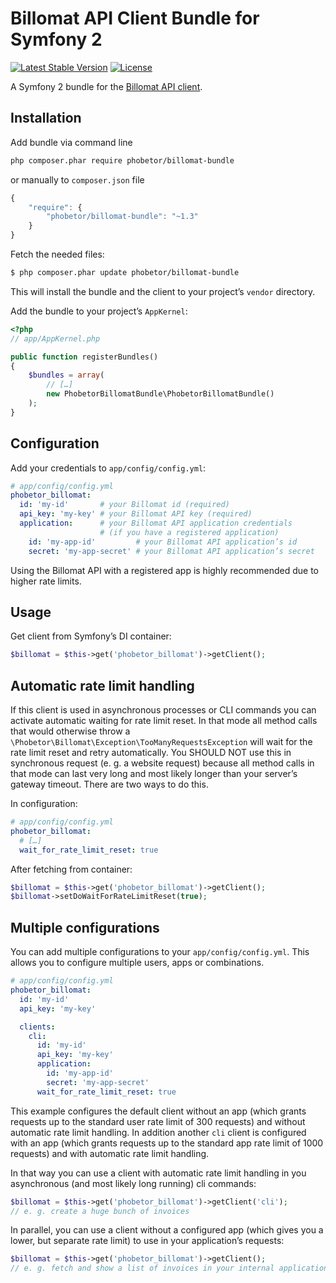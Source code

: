 Billomat API Client Bundle for Symfony 2
===============

[![Latest Stable Version](https://poser.pugx.org/phobetor/billomat-bundle/v/stable.png)](https://packagist.org/packages/phobetor/billomat-bundle) [![License](https://poser.pugx.org/phobetor/billomat-bundle/license.png)](https://packagist.org/packages/phobetor/billomat-bundle)

A Symfony 2 bundle for the [Billomat API client](https://github.com/Phobetor/billomat).

## Installation

Add bundle via command line
```sh
php composer.phar require phobetor/billomat-bundle
```

or manually to `composer.json` file

```js
{
    "require": {
        "phobetor/billomat-bundle": "~1.3"
    }
}
```

Fetch the needed files:

```bash
$ php composer.phar update phobetor/billomat-bundle
```

This will install the bundle and the client to your project’s `vendor` directory.

Add the bundle to your project’s `AppKernel`:

```php
<?php
// app/AppKernel.php

public function registerBundles()
{
    $bundles = array(
        // […]
        new PhobetorBillomatBundle\PhobetorBillomatBundle()
    );
}
```

## Configuration

Add your credentials to `app/config/config.yml`:

```yml
# app/config/config.yml
phobetor_billomat:
  id: 'my-id'       # your Billomat id (required)
  api_key: 'my-key' # your Billomat API key (required)
  application:      # your Billomat API application credentials
                    # (if you have a registered application)
    id: 'my-app-id'         # your Billomat API application’s id
    secret: 'my-app-secret' # your Billomat API application’s secret
```

Using the Billomat API with a registered app is highly recommended due to higher rate limits.

## Usage

Get client from Symfony’s DI container:

```php
$billomat = $this->get('phobetor_billomat')->getClient();
```

## Automatic rate limit handling

If this client is used in asynchronous processes or CLI commands you can activate automatic waiting for rate limit reset.
In that mode all method calls that would otherwise throw a `\Phobetor\Billomat\Exception\TooManyRequestsException` will wait for the rate limit reset and retry automatically.
You SHOULD NOT use this in synchronous request (e. g. a website request) because all method calls in that mode can last very long and most likely longer than your server’s gateway timeout.
There are two ways to do this.

In configuration:

```yml
# app/config/config.yml
phobetor_billomat:
  # […]
  wait_for_rate_limit_reset: true
```

After fetching from container:

```php
$billomat = $this->get('phobetor_billomat')->getClient();
$billomat->setDoWaitForRateLimitReset(true);
```

## Multiple configurations

You can add multiple configurations to your `app/config/config.yml`. This allows you to configure multiple users, apps or combinations.

```yml
# app/config/config.yml
phobetor_billomat:
  id: 'my-id'
  api_key: 'my-key'

  clients:
    cli:
      id: 'my-id'
      api_key: 'my-key'
      application:
        id: 'my-app-id'
        secret: 'my-app-secret'
      wait_for_rate_limit_reset: true
```

This example configures the default client without an app (which grants requests up to the standard user rate limit of 300 requests) and without automatic rate limit handling.
In addition another `cli` client is configured with an app (which grants requests up to the standard app rate limit of 1000 requests) and with automatic rate limit handling.

In that way you can use a client with automatic rate limit handling in you asynchronous (and most likely long running) cli commands:

```php
$billomat = $this->get('phobetor_billomat')->getClient('cli');
// e. g. create a huge bunch of invoices
```

In parallel, you can use a client without a configured app (which gives you a lower, but separate rate limit) to use in your application’s requests:

```php
$billomat = $this->get('phobetor_billomat')->getClient();
// e. g. fetch and show a list of invoices in your internal application
```
